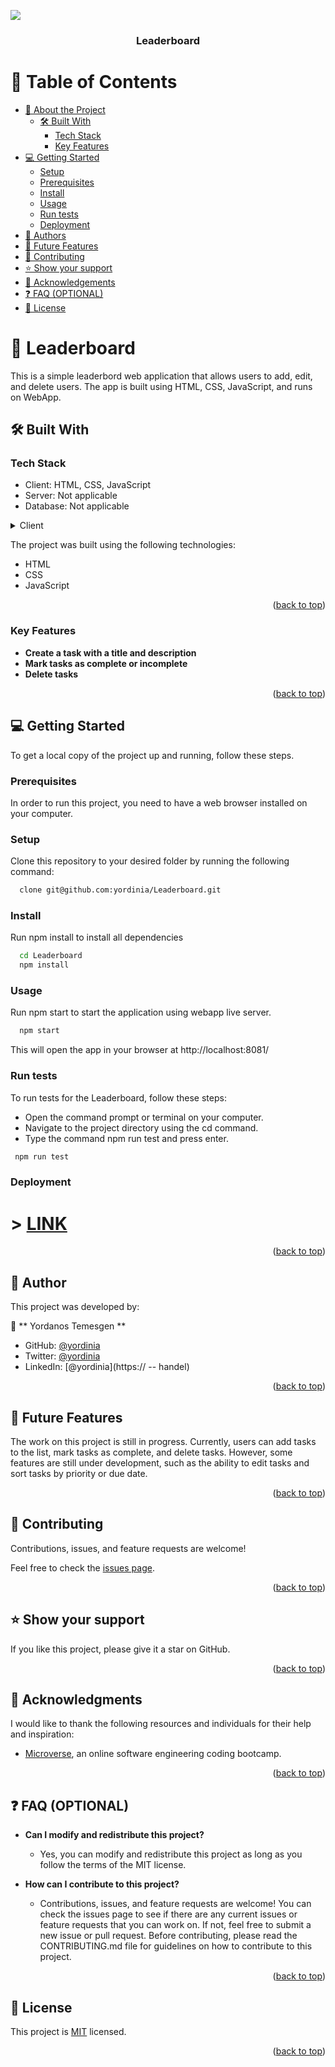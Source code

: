 <a name="readme-top"></a>

![](https://user-images.githubusercontent.com/75666332/229297258-24916b9d-2820-45eb-802a-050880b4ca1e.png)
 <br/>
<div align="center"> 
  <h3><b>Leaderboard</b></h3>
</div>

# 📗 Table of Contents

- [📖 About the Project](#about-project)
  - [🛠 Built With](#built-with)
    - [Tech Stack](#tech-stack)
    - [Key Features](#key-features)
- [💻 Getting Started](#getting-started)
  - [Setup](#setup)
  - [Prerequisites](#prerequisites)
  - [Install](#install)
  - [Usage](#usage)
  - [Run tests](#run-tests)
  - [Deployment](#deployment)
- [👥 Authors](#authors)
- [🔭 Future Features](#future-features)
- [🤝 Contributing](#contributing)
- [⭐️ Show your support](#support)
- [🙏 Acknowledgements](#acknowledgements)
- [❓ FAQ (OPTIONAL)](#faq)
- [📝 License](#license)

<!-- PROJECT DESCRIPTION -->

# 📖 Leaderboard <a name="about-project"></a>

This is a simple leaderbord web application that allows users to add, edit, and delete users. The app is built using HTML, CSS, JavaScript, and runs on WebApp.

## 🛠 Built With <a name="built-with"></a>

### Tech Stack <a name="tech-stack"></a>

- Client: HTML, CSS, JavaScript
- Server: Not applicable
- Database: Not applicable

<details>
  <summary>Client</summary>
  <ul>
    <li><a href="https://www.w3.org/html/">HTML</a></li>
    <li><a ref="https://www.w3.org/Style/CSS/">CSS</a></li>
    <li><a href="https://developer.mozilla.org/en-US/docs/Web/JavaScript">JS</a></li>
 
  </ul>
</details>

The project was built using the following technologies:

- HTML
- CSS
- JavaScript

<p align="right">(<a href="#readme-top">back to top</a>)</p>

### Key Features <a name="key-features"></a>

- **Create a task with a title and description**
- **Mark tasks as complete or incomplete**
- **Delete tasks**

<p align="right">(<a href="#readme-top">back to top</a>)</p>

## 💻 Getting Started <a name="getting-started"></a>

To get a local copy of the project up and running, follow these steps.

### Prerequisites

In order to run this project, you need to have a web browser installed on your computer.

### Setup

Clone this repository to your desired folder by running the following command:

```sh
  clone git@github.com:yordinia/Leaderboard.git
```

### Install

Run npm install to install all dependencies

```sh
  cd Leaderboard
  npm install

```

### Usage

Run npm start to start the application using webapp live server.

```sh
  npm start

```

This will open the app in your browser at http://localhost:8081/

### Run tests

To run tests for the Leaderboard, follow these steps:

- Open the command prompt or terminal on your computer.
- Navigate to the project directory using the cd command.
- Type the command npm run test and press enter.

```sh
 npm run test
```

### Deployment <a name="deployment"></a>

# > [LINK](https://yordinia.github.io/Leaderboard/)

<p align="right">(<a href="#readme-top">back to top</a>)</p>

<!-- AUTHORS -->

## 👥 Author <a name="authors"></a>

This project was developed by:

👤 ** Yordanos Temesgen **

- GitHub: [@yordinia](https://github.com/yordinia)
- Twitter: [@yordinia](https://twitter.com/yordinaM)
- LinkedIn: [@yordinia](https:// -- handel)

<p align="right">(<a href="#readme-top">back to top</a>)</p>

## 🔭 Future Features <a name="future-features"></a>

The work on this project is still in progress. Currently, users can add tasks to the list, mark tasks as complete, and delete tasks. However, some features are still under development, such as the ability to edit tasks and sort tasks by priority or due date.

<p align="right">(<a href="#readme-top">back to top</a>)</p>

## 🤝 Contributing <a name="contributing"></a>

Contributions, issues, and feature requests are welcome!

Feel free to check the [issues page](../../issues/).

<p align="right">(<a href="#readme-top">back to top</a>)</p>

## ⭐️ Show your support <a name="support"></a>

If you like this project, please give it a star on GitHub.

<p align="right">(<a href="#readme-top">back to top</a>)</p>

## 🙏 Acknowledgments <a name="acknowledgements"></a>

I would like to thank the following resources and individuals for their help and inspiration:

- <a href="https://www.microverse.org/">Microverse</a>, an online software engineering coding bootcamp.

<p align="right">(<a href="#readme-top">back to top</a>)</p>

## ❓ FAQ (OPTIONAL) <a name="faq"></a>

- **Can I modify and redistribute this project?**

  - Yes, you can modify and redistribute this project as long as you follow the terms of the MIT license.

- **How can I contribute to this project?**

  - Contributions, issues, and feature requests are welcome! You can check the issues page to see if there are any current issues or feature requests that you can work on. If not, feel free to submit a new issue or pull request. Before contributing, please read the CONTRIBUTING.md file for guidelines on how to contribute to this project.

<p align="right">(<a href="#readme-top">back to top</a>)</p>

<!-- LICENSE -->

## 📝 License <a name="license"></a>

This project is [MIT](https://github.com/Yordinia/yordinia/blob/main/LICENSE) licensed.

<p align="right">(<a href="#readme-top">back to top</a>)</p>